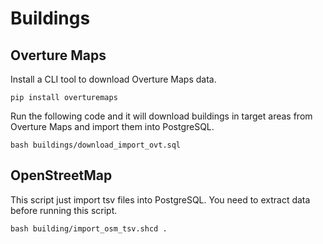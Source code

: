 # Buildings

## Overture Maps

Install a CLI tool to download Overture Maps data.

```
pip install overturemaps
```

Run the following code and it will download buildings in target areas from Overture Maps and import them into PostgreSQL.

```
bash buildings/download_import_ovt.sql
```

## OpenStreetMap

This script just import tsv files into PostgreSQL.
You need to extract data before running this script.

```
bash building/import_osm_tsv.shcd .
```
